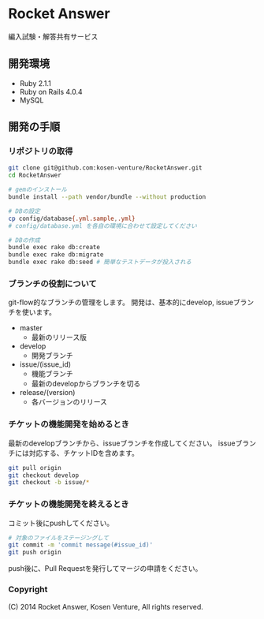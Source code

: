 # Rocket Answer

編入試験・解答共有サービス

## 開発環境

* Ruby 2.1.1
* Ruby on Rails 4.0.4
* MySQL

## 開発の手順

### リポジトリの取得

```sh
git clone git@github.com:kosen-venture/RocketAnswer.git
cd RocketAnswer

# gemのインストール
bundle install --path vendor/bundle --without production

# DBの設定
cp config/database{.yml.sample,.yml}
# config/database.yml を各自の環境に合わせて設定してください

# DBの作成
bundle exec rake db:create
bundle exec rake db:migrate
bundle exec rake db:seed # 簡単なテストデータが投入される
```


### ブランチの役割について

git-flow的なブランチの管理をします。
開発は、基本的にdevelop, issueブランチを使います。

* master
  * 最新のリリース版
* develop
  * 開発ブランチ
* issue/(issue\_id)
  * 機能ブランチ
  * 最新のdevelopからブランチを切る
* release/(version)
  * 各バージョンのリリース


### チケットの機能開発を始めるとき

最新のdevelopブランチから、issueブランチを作成してください。
issueブランチには対応する、チケットIDを含めます。

```sh
git pull origin
git checkout develop
git checkout -b issue/*
```

### チケットの機能開発を終えるとき

コミット後にpushしてください。

```sh
# 対象のファイルをステージングして
git commit -m 'commit message(#issue_id)'
git push origin
```

push後に、Pull Requestを発行してマージの申請をください。



### Copyright

(C) 2014 Rocket Answer, Kosen Venture, All rights reserved.


